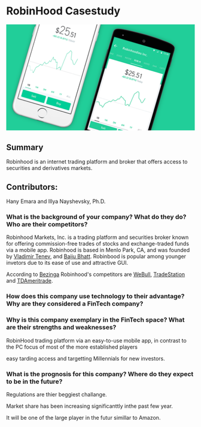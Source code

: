# RobinHood Casestudy
![robinhood](images/robinhood.png)

## Summary
Robinhood is an internet trading platform and broker that offers access to securities and derivatives markets.

## Contributors:
Hany Emara and Illya Nayshevsky, Ph.D.


### What is the background of your company? What do they do? Who are their competitors?

Robinhood Markets, Inc. is a trading platform and securities broker known for offering commission-free trades of stocks and exchange-traded funds via a mobile app. Robinhood is based in Menlo Park, CA, and was founded by [Vladimir Tenev](https://en.wikipedia.org/wiki/Vladimir_Tenev), and [Baiju Bhatt](https://en.wikipedia.org/wiki/Baiju_Bhatt). Robinbood is popular among younger invetors due to its ease of use and attractive GUI. 

According to [Bezinga](https://www.benzinga.com/money/robinhood-alternatives/) Robinhood's competitors are [WeBull](https://www.benzinga.com/go/webull-how-to-buy?pl=product-card), [TradeStation](https://www.benzinga.com/go/tradestation?pl=product-card-image) and [TDAmeritrade](https://www.benzinga.com/go/td-ameritrade-platform?pl=product-card-image).

### How does this company use technology to their advantage? Why are they considered a FinTech company?



### Why is this company exemplary in the FinTech space? What are their strengths and weaknesses?

RobinHood trading platform via an easy-to-use mobile app, in contrast to the PC focus of most of the more established players

easy tarding access and targetting Millennials for new investors. 

### What is the prognosis for this company? Where do they expect to be in the future?

Regulations are thier beggiest challange.

Market share has been increasing significanttly inthe past few year.

It will be one of the large player in the futur simillar to Amazon. 